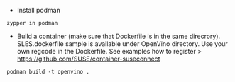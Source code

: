 - Install podman
````
zypper in podman
````

- Build a container (make sure that Dockerfile is in the same direcrory). SLES.dockerfile sample is available under OpenVino directory. Use your own regcode
  in the Dockerfile. See examples how to register > https://github.com/SUSE/container-suseconnect

````
podman build -t openvino .
````
